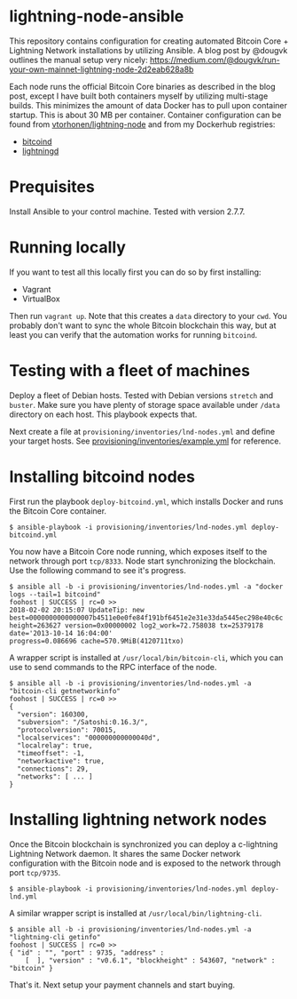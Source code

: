 # lightning-node-ansible

This repository contains configuration for creating automated Bitcoin Core + Lightning Network
installations by utilizing Ansible. A blog post by @dougvk outlines the manual setup very nicely:
https://medium.com/@dougvk/run-your-own-mainnet-lightning-node-2d2eab628a8b

Each node runs the official Bitcoin Core binaries as described in the blog post, except I have
built both containers myself by utilizing multi-stage builds. This minimizes the amount of data
Docker has to pull upon container startup. This is about 30 MB per container. Container configuration
can be found from [vtorhonen/lightning-node](https://github.com/vtorhonen/lightning-node) and from
my Dockerhub registries:

- [bitcoind](https://hub.docker.com/r/vtorhonen/bitcoind)
- [lightningd](https://hub.docker.com/r/vtorhonen/lightningd)

# Prequisites

Install Ansible to your control machine. Tested with version 2.7.7.

# Running locally

If you want to test all this locally first you can do so by first installing:

- Vagrant
- VirtualBox

Then run `vagrant up`. Note that this creates a `data` directory to your `cwd`. You probably don't want
to sync the whole Bitcoin blockchain this way, but at least you can verify that the automation works for
running `bitcoind`.

# Testing with a fleet of machines

Deploy a fleet of Debian hosts. Tested with Debian versions `stretch` and `buster`. Make sure you
have plenty of storage space available under `/data` directory on each host. This playbook expects that.

Next create a file at `provisioning/inventories/lnd-nodes.yml` and define your target hosts.
See [provisioning/inventories/example.yml](provisoning/inventories/example.yml) for reference.

# Installing bitcoind nodes

First run the playbook `deploy-bitcoind.yml`, which installs Docker and runs the Bitcoin Core
container.

```
$ ansible-playbook -i provisioning/inventories/lnd-nodes.yml deploy-bitcoind.yml
```

You now have a Bitcoin Core node running, which exposes itself to the network
through port `tcp/8333`. Node start synchronizing the blockchain. Use the following command
to see it's progress.

```
$ ansible all -b -i provisioning/inventories/lnd-nodes.yml -a "docker logs --tail=1 bitcoind"
foohost | SUCCESS | rc=0 >>
2018-02-02 20:15:07 UpdateTip: new best=0000000000000007b4511e0e0fe84f191bf6451e2e31e33da5445ec298e40c6c
height=263627 version=0x00000002 log2_work=72.758038 tx=25379178 date='2013-10-14 16:04:00'
progress=0.086696 cache=570.9MiB(4120711txo)
```

A wrapper script is installed at `/usr/local/bin/bitcoin-cli`, which you can use to send commands
to the RPC interface of the node.

```
$ ansible all -b -i provisioning/inventories/lnd-nodes.yml -a "bitcoin-cli getnetworkinfo"
foohost | SUCCESS | rc=0 >>
{
  "version": 160300,
  "subversion": "/Satoshi:0.16.3/",
  "protocolversion": 70015,
  "localservices": "000000000000040d",
  "localrelay": true,
  "timeoffset": -1,
  "networkactive": true,
  "connections": 29,
  "networks": [ ... ]
}
```

# Installing lightning network nodes

Once the Bitcoin blockchain is synchronized you can deploy a c-lightning Lightning Network daemon.
It shares the same Docker network configuration with the Bitcoin node and is exposed to the network
through port `tcp/9735`.

```
$ ansible-playbook -i provisioning/inventories/lnd-nodes.yml deploy-lnd.yml
```

A similar wrapper script is installed at `/usr/local/bin/lightning-cli`.

```
$ ansible all -b -i provisioning/inventories/lnd-nodes.yml -a "lightning-cli getinfo"
foohost | SUCCESS | rc=0 >>
{ "id" : "", "port" : 9735, "address" :
	[  ], "version" : "v0.6.1", "blockheight" : 543607, "network" : "bitcoin" }
````

That's it. Next setup your payment channels and start buying.
